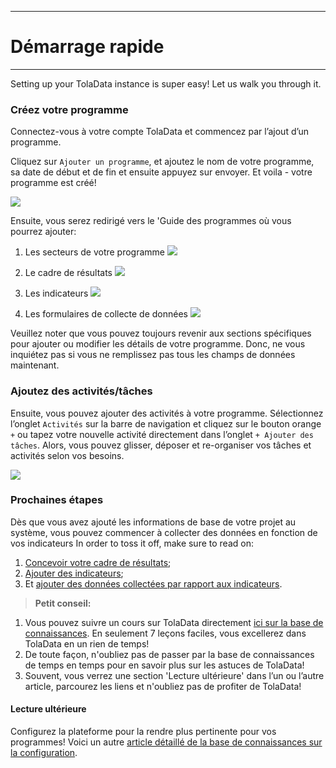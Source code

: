 ****
# Démarrage rapide
---

Setting up your TolaData instance is super easy! Let us walk you through it.

### Créez votre programme

Connectez-vous à votre compte TolaData et commencez par l’ajout d’un programme.

Cliquez sur `Ajouter un programme`, et ajoutez le nom de votre programme, sa date de début et de fin et ensuite appuyez sur envoyer. Et voila - votre programme est créé!


![](/assets_en/add_program.PNG)

Ensuite, vous serez redirigé vers le 'Guide des programmes où vous pourrez ajouter:

1. Les secteurs de votre programme
![](/assets_en/sectors_guide.png)

2. Le cadre de résultats
![](/assets_en/RF_guide.png)
3. Les indicateurs
![](/assets_en/indicators_guide.png)
4. Les formulaires de collecte de données
![](/assets_en/form_guide.png)

Veuillez noter que vous pouvez toujours revenir aux sections spécifiques pour ajouter ou modifier les détails de votre programme. Donc, ne vous inquiétez pas si vous ne remplissez pas tous les champs de données maintenant.

### Ajoutez des activités/tâches

Ensuite, vous pouvez ajouter des activités à votre programme. Sélectionnez l’onglet `Activités` sur la barre de navigation et cliquez sur le bouton orange `+` ou tapez votre nouvelle activité directement dans l’onglet `+ Ajouter des tâches`. Alors, vous pouvez glisser, déposer et re-organiser vos tâches et activités selon vos besoins.

![](/assets_en/add_activities_quick_start.PNG)

### Prochaines étapes  

Dès que vous avez ajouté les informations de base de votre projet au système, vous pouvez commencer à collecter des données en fonction de vos indicateurs In order to toss it off, make sure to read on:
1. [Concevoir votre cadre de résultats](https://help.toladata.com/fr/indicators/build-your-results-framework.html);
2. [Ajouter des indicateurs](https://help.toladata.com/fr/indicators/what-is-an-indicator/add-indicators.html); 
3. Et [ajouter des données collectées par rapport aux indicateurs](https://help.toladata.com/fr/indicators/what-is-an-indicator/add-collected-data.html).

> **Petit conseil:** 
1. Vous pouvez suivre un cours sur TolaData directement [ici sur la base de connaissances](https://help.toladata.com/fr/toladata-course/about-this-course.html). En seulement 7 leçons faciles, vous excellerez dans TolaData en un rien de temps!
2. De toute façon, n'oubliez pas de passer par la base de connaissances de temps en temps pour en savoir plus sur les astuces de TolaData!
3. Souvent, vous verrez une section 'Lecture ultérieure' dans l’un ou l’autre article, parcourez les liens et n'oubliez pas de profiter de TolaData!

#### Lecture ultérieure
Configurez la plateforme pour la rendre plus pertinente pour vos programmes! Voici un autre [article détaillé de la base de connaissances sur la configuration](https://help.toladata.com/fr/admin-console/configuration.html).




